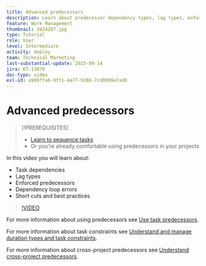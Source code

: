 ```yaml
---
title: Advanced predecessors
description: Learn about predecessor dependency types, lag types, enforced predecessors, dependency loop errors, and some short cuts and best practices.
feature: Work Management
thumbnail: 3424287.jpg
type: Tutorial
role: User
level: Intermediate
activity: deploy
team: Technical Marketing
last-substantial-update: 2023-09-14
jira: KT-13879
doc-type: video
exl-id: a9d9ffa6-9ff1-4a77-9288-7cd0009a7ad6
---
```

# Advanced predecessors


>[!PREREQUISITES]
>
>* [Learn to sequence tasks](https://experienceleague.adobe.com/docs/workfront-learn/tutorials-workfront/manage-work/tasks/learn-to-sequence-tasks.html?lang=en)
>* Or you're already comfortable using predecessors in your projects


In this video you will learn about:

* Task dependencies
* Lag types
* Enforced predecessors
* Dependency loop errors
* Short cuts and best practices

>[!VIDEO](https://video.tv.adobe.com/v/3424287/?quality=12&learn=on)

For more information about using predecessors see [Use task predecessors](https://experienceleague.adobe.com/docs/workfront/using/manage-work/tasks/use-task-predecessors/use-task-predecessors.html).

For more information about task constraints see [Understand and manage duration types and task constraints](https://experienceleague.adobe.com/docs/workfront-learn/tutorials-workfront/manage-work/intermediate-projects/understand-and-manage-duration-types-and-task-constraints.html).

For more information about cross-project predecessors see [Understand cross-project predecessors](https://experienceleague.adobe.com/docs/workfront-learn/tutorials-workfront/manage-work/intermediate-projects/understand-cross-project-predecessors.html).
